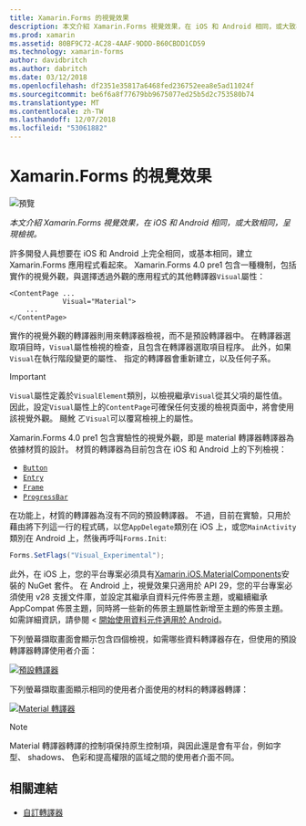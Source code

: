 ```yaml
---
title: Xamarin.Forms 的視覺效果
description: 本文介紹 Xamarin.Forms 視覺效果，在 iOS 和 Android 相同，或大致相同，呈現檢視。
ms.prod: xamarin
ms.assetid: 80BF9C72-AC28-4AAF-9DDD-B60CBDD1CD59
ms.technology: xamarin-forms
author: davidbritch
ms.author: dabritch
ms.date: 03/12/2018
ms.openlocfilehash: df2351e35817a6468fed236752eea8e5ad11024f
ms.sourcegitcommit: be6f6a8f77679bb9675077ed25b5d2c753580b74
ms.translationtype: MT
ms.contentlocale: zh-TW
ms.lasthandoff: 12/07/2018
ms.locfileid: "53061882"
---
```

# <a name="xamarinforms-visual"></a>Xamarin.Forms 的視覺效果

![預覽](~/media/shared/preview.png)

_本文介紹 Xamarin.Forms 視覺效果，在 iOS 和 Android 相同，或大致相同，呈現檢視。_

許多開發人員想要在 iOS 和 Android 上完全相同，或基本相同，建立 Xamarin.Forms 應用程式看起來。 Xamarin.Forms 4.0 pre1 包含一種機制，包括實作的視覺外觀，與選擇透過外觀的應用程式的其他轉譯器`Visual`屬性：

```xaml
<ContentPage ...
             Visual="Material">
    ...
</ContentPage>    
```

實作的視覺外觀的轉譯器則用來轉譯器檢視，而不是預設轉譯器中。 在轉譯器選取項目時，`Visual`屬性檢視的檢查，且包含在轉譯器選取項目程序。 此外，如果`Visual`在執行階段變更的屬性、 指定的轉譯器會重新建立，以及任何子系。

> [!IMPORTANT]
> `Visual`屬性定義於`VisualElement`類別，以檢視繼承`Visual`從其父項的屬性值。 因此，設定`Visual`屬性上的`ContentPage`可確保任何支援的檢視頁面中，將會使用該視覺外觀。 颾魤 ㄛ`Visual`可以覆寫檢視上的屬性。

Xamarin.Forms 4.0 pre1 包含實驗性的視覺外觀，即是 material 轉譯器轉譯器為依據材質的設計。 材質的轉譯器為目前包含在 iOS 和 Android 上的下列檢視：

- [`Button`](xref:Xamarin.Forms.Button)
- [`Entry`](xref:Xamarin.Forms.Entry)
- [`Frame`](xref:Xamarin.Forms.Frame)
- [`ProgressBar`](xref:Xamarin.Forms.ProgressBar)

在功能上，材質的轉譯器為沒有不同的預設轉譯器。 不過，目前在實驗，只用於藉由將下列這一行的程式碼，以您`AppDelegate`類別在 iOS 上，或您`MainActivity`類別在 Android 上，然後再呼叫`Forms.Init`:

```csharp
Forms.SetFlags("Visual_Experimental");
```

此外，在 iOS 上，您的平台專案必須具有[Xamarin.iOS.MaterialComponents](https://www.nuget.org/packages/Xamarin.iOS.MaterialComponents/)安裝的 NuGet 套件。 在 Android 上，視覺效果只適用於 API 29，您的平台專案必須使用 v28 支援文件庫，並設定其繼承自資料元件佈景主題，或繼續繼承 AppCompat 佈景主題，同時將一些新的佈景主題屬性新增至主題的佈景主題。 如需詳細資訊，請參閱 <<c0> [ 開始使用資料元件適用於 Android](https://github.com/material-components/material-components-android/blob/master/docs/getting-started.md)。

下列螢幕擷取畫面會顯示包含四個檢視，如需哪些資料轉譯器存在，但使用的預設轉譯器轉譯使用者介面：

[![預設轉譯器](visual-images/default-renderers.png "檢視 使用預設的轉譯器")](visual-images/default-renderers-large.png#lightbox)

下列螢幕擷取畫面顯示相同的使用者介面使用的材料的轉譯器轉譯：

[![Material 轉譯器](visual-images/material-renderers.png "檢視使用資料轉譯器")](visual-images/material-renderers-large.png#lightbox)

> [!NOTE]
> Material 轉譯器轉譯的控制項保持原生控制項，與因此還是會有平台，例如字型、 shadows、 色彩和提高權限的區域之間的使用者介面不同。

## <a name="related-links"></a>相關連結

- [自訂轉譯器](~/xamarin-forms/app-fundamentals/custom-renderer/index.md)
